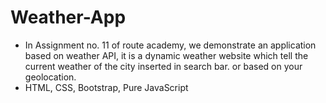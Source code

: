 # Weather-App
- In Assignment no. 11 of route academy, we demonstrate an application based on weather API, it is a dynamic weather website which tell the current weather of the city inserted in search bar. or based on your geolocation.
- HTML, CSS, Bootstrap, Pure JavaScript 

